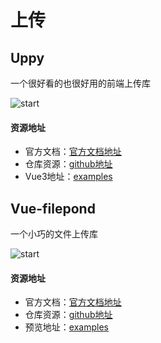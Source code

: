# 上传
## Uppy
一个很好看的也很好用的前端上传库

![start](https://img.shields.io/github/stars/transloadit/uppy?style=social)
#### 资源地址
- 官方文档：[官方文档地址](https://uppy.io/docs/vue/)
- 仓库资源：[github地址](https://github.com/transloadit/uppy)
- Vue3地址：[examples](https://github.com/transloadit/uppy/tree/main/examples/vue3)

## Vue-filepond
一个小巧的文件上传库

![start](https://img.shields.io/github/stars/pqina/vue-filepond?style=social)
#### 资源地址
- 官方文档：[官方文档地址](https://github.com/pqina/vue-filepond#readme)
- 仓库资源：[github地址](https://github.com/pqina/vue-filepond)
- 预览地址：[examples](https://pqina.nl/filepond/)